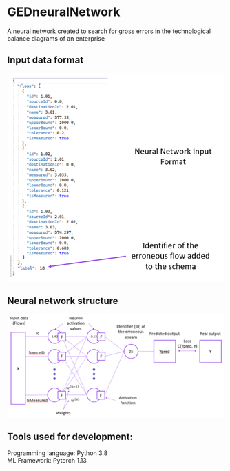 # GEDneuralNetwork
A neural network created to search for gross errors in the technological balance diagrams of an enterprise
## Input data format
<img src="images/Input.png"></img>
## Neural network structure
<img src="images/Network_structure.png"></img>
## Tools used for development:
Programming language: Python 3.8\
ML Framework: Pytorch 1.13
